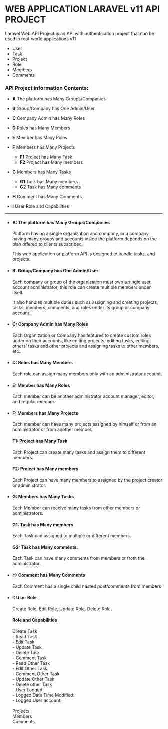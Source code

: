 # WEB APPLICATION LARAVEL v11 API PROJECT
Laravel Web API Project is an API with authentication project that can be used in real-world applications v11 
 - User
 - Task
 - Project
 - Role
 - Members
 - Comments

<div>
 <h3>API Project information Contents:</h3> 
</div> 

 - <strong>A</strong> The platform has Many Groups/Companies
 - <strong>B</strong> Group/Company has One Admin/User
 - <strong>C</strong> Company Admin has Many Roles
    
 - <strong>D</strong> Roles has Many Members
 - <strong>E</strong> Member has Many Roles 
 - <strong>F</strong> Members has Many Projects
   - <strong>F1</strong> Project has Many Task
   - <strong>F2</strong> Project has Many members

 - <strong>G</strong> Members has Many Tasks 
    - <strong>G1</strong> Task has Many members   
    - <strong>G2</strong> Task has Many comments
 - <strong>H</strong> Comment has Many Comments
 - <strong>I</strong> User Role and Capabilities  
<hr />

 - <div>
    <h4>A: The platform has Many Groups/Companies</h4>
    <p>Platform having a single organization and company, or a company having many groups and accounts inside the platform depends on the plan offered to clients subscribed.</p>
    <p>This web application or platform API is designed to handle tasks, and projects.</p>
   </div>
 - <div>
    <h4>B: Group/Company has One Admin/User</h4>
    <p>Each company or group of the organization must own a single user account administrator, this role can create multiple members under itself. </p>
    <p>It also handles multiple duties such as assigning and creating projects, tasks, members, comments, and roles under its group or company account.</p>
   </div>   
 - <div>
    <h4>C: Company Admin has Many Roles</h4>
    <p>Each Organization or Company has features to create custom roles under on their accounts, like editing projects, editing tasks, editing others' tasks and other projects and assigning tasks to other members, etc...</p>
   </div>  
 - <div>
    <h4>D: Roles has Many Members</h4>
    <p>Each role can assign many members only with an administrator account.</p>
   </div>  
 - <div>
    <h4>E: Member has Many Roles</h4>
    <p>Each member can be another administrator account manager, editor, and regular member.</p>
   </div>
 - <div>
    <h4>F: Members has Many Projects</h4>
    <p>Each member can have many projects assigned by himself or from an administrator or from another member. </p>
      <div>
         <h4>F1: Project has Many Task</h4>
         <p>Each Project can create many tasks and assign them to different members. </p>
         <h4>F2: Project has Many members</h4>
         <p>Each Project can have many members to assigned by the project creator or administrator.</p>   
      </div>
   </div>  
 - <div>
      <h4>G: Members has Many Tasks</h4>
      <p>Each Member can receive many tasks from other members or administrators.</p>   
      <div>
       <h4>G1: Task has Many members</h4> 
       <p>Each Task can assigned to multiple or different members.</p>
       <h4>G2: Task has Many comments.</h4>
       <p>Each Task can have many comments from members or from the administrator.</p>
      </div>
   </div>  
 - <div>
      <h4>H: Comment has Many Comments</h4>
      <p>Each Comment has a single child nested post/comments from members</p>   
   </div>     
 - <div>
    <h4>I: User Role </h4>
    Create Role, Edit Role, Update Role, Delete Role.
    <h4>Role and Capabilities</h4>
    <div>
      Create Task  
      <br> - Read Task
      <br> - Edit Task
      <br> - Update Task
      <br> - Delete Task
      <br> - Comment Task
      <br> - Read Other Task
      <br>- Edit Other Task
      <br>- Comment Other Task
      <br>- Update Other Task
      <br>- Delete other Task
        <div> - User Logged 
        <br>  - Logged Date Time Modified:
        <br>  - Logged User account:
       </div>
   <br>Projects  
   <br>Members
   <br>Comments
   </div>
</div>
